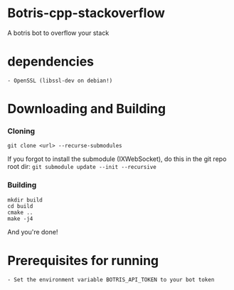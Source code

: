 # Botris-cpp-stackoverflow
A botris bot to overflow your stack

# dependencies
    - OpenSSL (libssl-dev on debian!)
 
# Downloading and Building
### Cloning
```git clone <url> --recurse-submodules```

If you forgot to install the submodule (IXWebSocket), do this in the git repo root dir:
```git submodule update --init --recursive```

### Building

```
mkdir build
cd build
cmake ..
make -j4
```
And you're done!


# Prerequisites for running
    - Set the environment variable BOTRIS_API_TOKEN to your bot token
